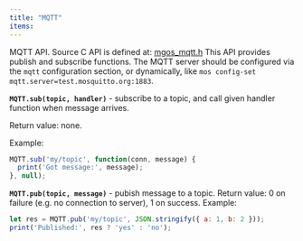 ```yaml
---
title: "MQTT"
items:
---
```


 MQTT API. Source C API is defined at:
 [mgos_mqtt.h](https://github.com/cesanta/mongoose-os/blob/master/fw/src/mgos_mqtt.h)
 This API provides publish and subscribe functions. The MQTT server should
 be configured via the `mqtt` configuration section, or dynamically, like
 `mos config-set mqtt.server=test.mosquitto.org:1883`.



 **`MQTT.sub(topic, handler)`** - subscribe to a topic, and call given
 handler function when message arrives.

 Return value: none.

 Example:
 ```javascript
 MQTT.sub('my/topic', function(conn, message) {
   print('Got message:', message);
 }, null);
 ```



 **`MQTT.pub(topic, message)`** - pubish message to a topic. Return value:
 0 on failure (e.g. no connection to server), 1 on success. Example:
 ```javascript
 let res = MQTT.pub('my/topic', JSON.stringify({ a: 1, b: 2 }));
 print('Published:', res ? 'yes' : 'no');
 ```

